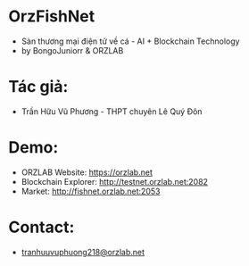# OrzFishNet
- Sàn thương mại điện tử về cá - AI + Blockchain Technology
- by BongoJuniorr & ORZLAB

# Tác giả:
- Trần Hữu Vũ Phương - THPT chuyên Lê Quý Đôn

# Demo:
- ORZLAB Website: https://orzlab.net
- Blockchain Explorer: http://testnet.orzlab.net:2082
- Market: http://fishnet.orzlab.net:2053

# Contact:
- tranhuuvuphuong218@orzlab.net
